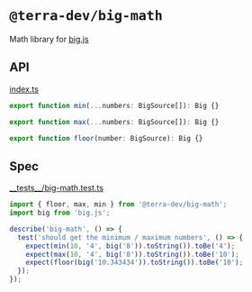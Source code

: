 # `@terra-dev/big-math`

Math library for [big.js](https://github.com/MikeMcl/big.js/)

## API

<!-- source index.ts --pick "min max floor" -->

[index.ts](index.ts)

```ts
export function min(...numbers: BigSource[]): Big {}

export function max(...numbers: BigSource[]): Big {}

export function floor(number: BigSource): Big {}
```

<!-- /source -->

## Spec

<!-- source ./__tests__/*.test.ts -->

[\_\_tests\_\_/big-math.test.ts](__tests__/big-math.test.ts)

```ts
import { floor, max, min } from '@terra-dev/big-math';
import big from 'big.js';

describe('big-math', () => {
  test('should get the minimum / maximum numbers', () => {
    expect(min(10, '4', big('8')).toString()).toBe('4');
    expect(max(10, '4', big('8')).toString()).toBe('10');
    expect(floor(big('10.343434')).toString()).toBe('10');
  });
});
```

<!-- /source -->
